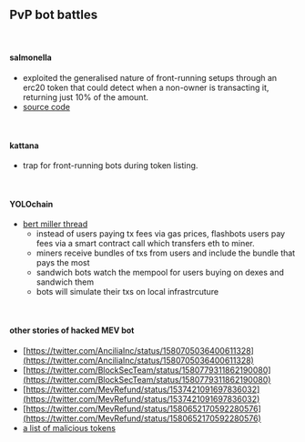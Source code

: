 ## PvP bot battles

<br>

#### salmonella

* exploited the generalised nature of front-running setups through an erc20 token that could detect when a non-owner is transacting it, returning just 10% of the amount.
* [source code](https://github.com/Defi-Cartel/salmonella)

<br>

#### kattana

* trap for front-running bots during token listing.

<br>

#### YOLOchain

* [bert miller thread](https://twitter.com/bertcmiller/status/1381296074086830091?s=20)
  * instead of users paying tx fees via gas prices, flashbots users pay fees via a smart contract call which transfers eth to miner.
  * miners receive bundles of txs from users and include the bundle that pays the most
  * sandwich bots watch the mempool for users buying on dexes and sandwich them
  * bots will simulate their txs on local infrastrcuture

<br>

#### other stories of hacked MEV bot  


* [https://twitter.com/AnciliaInc/status/1580705036400611328](https://twitter.com/AnciliaInc/status/1580705036400611328)
* [https://twitter.com/BlockSecTeam/status/1580779311862190080](https://twitter.com/BlockSecTeam/status/1580779311862190080)
* [https://twitter.com/MevRefund/status/1537421091697836032](https://twitter.com/MevRefund/status/1537421091697836032)
* [https://twitter.com/MevRefund/status/1580652170592280576](https://twitter.com/MevRefund/status/1580652170592280576)
* [a list of malicious tokens](malicious_tokens.md)

